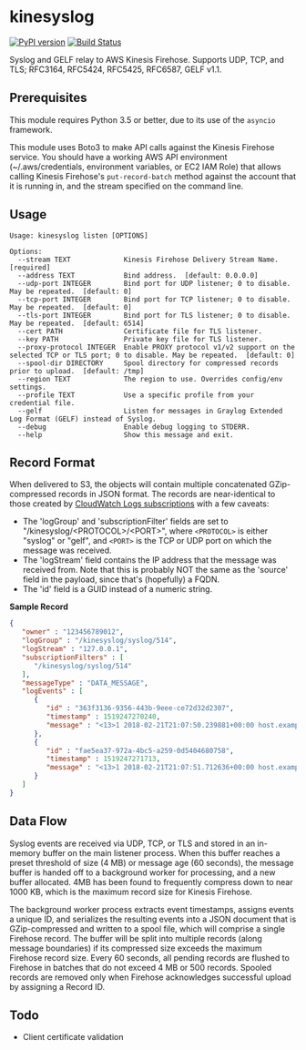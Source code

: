 kinesyslog
==========
[![PyPI version](https://badge.fury.io/py/kinesyslog.svg)](https://badge.fury.io/py/kinesyslog)
[![Build Status](https://travis-ci.org/brandond/kinesyslog.svg?branch=master)](https://travis-ci.org/brandond/kinesyslog)

Syslog and GELF relay to AWS Kinesis Firehose. Supports UDP, TCP, and TLS; RFC3164, RFC5424, RFC5425, RFC6587, GELF v1.1.

Prerequisites
-------------

This module requires Python 3.5 or better, due to its use of the ``asyncio`` framework.

This module uses Boto3 to make API calls against the Kinesis Firehose service. You
should have a working AWS API environment (~/.aws/credentials,
environment variables, or EC2 IAM Role) that allows calling Kinesis Firehose's
``put-record-batch`` method against the account that it is running in, and the stream
specified on the command line.

Usage
-----

```
Usage: kinesyslog listen [OPTIONS]

Options:
  --stream TEXT             Kinesis Firehose Delivery Stream Name.  [required]
  --address TEXT            Bind address.  [default: 0.0.0.0]
  --udp-port INTEGER        Bind port for UDP listener; 0 to disable. May be repeated.  [default: 0]
  --tcp-port INTEGER        Bind port for TCP listener; 0 to disable. May be repeated.  [default: 0]
  --tls-port INTEGER        Bind port for TLS listener; 0 to disable. May be repeated.  [default: 6514]
  --cert PATH               Certificate file for TLS listener.
  --key PATH                Private key file for TLS listener.
  --proxy-protocol INTEGER  Enable PROXY protocol v1/v2 support on the selected TCP or TLS port; 0 to disable. May be repeated.  [default: 0]
  --spool-dir DIRECTORY     Spool directory for compressed records prior to upload.  [default: /tmp]
  --region TEXT             The region to use. Overrides config/env settings.
  --profile TEXT            Use a specific profile from your credential file.
  --gelf                    Listen for messages in Graylog Extended Log Format (GELF) instead of Syslog.
  --debug                   Enable debug logging to STDERR.
  --help                    Show this message and exit.
```

Record Format
-------------

When delivered to S3, the objects will contain multiple concatenated GZip-compressed records in JSON format. The records are near-identical to those created by [CloudWatch Logs subscriptions](https://docs.aws.amazon.com/AmazonCloudWatch/latest/logs//SubscriptionFilters.html#FirehoseExample) with a few caveats:
* The 'logGroup' and 'subscriptionFilter' fields are set to "/kinesyslog/\<PROTOCOL\>/\<PORT\>", where `<PROTOCOL>` is either "syslog" or "gelf", and `<PORT>` is the TCP or UDP port on which the message was received.
* The 'logStream' field contains the IP address that the message was received from. Note that this is probably NOT the same as the 'source' field in the payload, since that's (hopefully) a FQDN.
* The 'id' field is a GUID instead of a numeric string.


**Sample Record**
```json
{
   "owner" : "123456789012",
   "logGroup" : "/kinesyslog/syslog/514",
   "logStream" : "127.0.0.1",
   "subscriptionFilters" : [
      "/kinesyslog/syslog/514"
   ],
   "messageType" : "DATA_MESSAGE",
   "logEvents" : [
      {
         "id" : "363f3136-9356-443b-9eee-ce72d32d2307",
         "timestamp" : 1519247270240,
         "message" : "<13>1 2018-02-21T21:07:50.239881+00:00 host.example.com user 4326 - [timeQuality tzKnown=\"1\" isSynced=\"0\"] Hello, World!"
      },
      {
         "id" : "fae5ea37-972a-4bc5-a259-0d5404680758",
         "timestamp" : 1519247271713,
         "message" : "<13>1 2018-02-21T21:07:51.712636+00:00 host.example.com user 4327 - [timeQuality tzKnown=\"1\" isSynced=\"0\"] I, for one, welcome our new insect overlords"
      }
   ]
}
```

Data Flow
---------

Syslog events are received via UDP, TCP, or TLS and stored in an in-memory buffer on the main listener process. When this buffer reaches a preset threshold of size (4 MB) or message age (60 seconds), the message buffer is handed off to a background worker for processing, and a new buffer allocated. 4MB has been found to frequently compress down to near 1000 KB, which is the maximum record size for Kinesis Firehose.

The background worker process extracts event timestamps, assigns events a unique ID, and serializes the resulting events into a JSON document that is GZip-compressed and written to a spool file, which will comprise a single Firehose record. The buffer will be split into multiple records (along message boundaries) if its compressed size exceeds the maximum Firehose record size. Every 60 seconds, all pending records are flushed to Firehose in batches that do not exceed 4 MB or 500 records. Spooled records are removed only when Firehose acknowledges successful upload by assigning a Record ID.

Todo
----

* Client certificate validation
